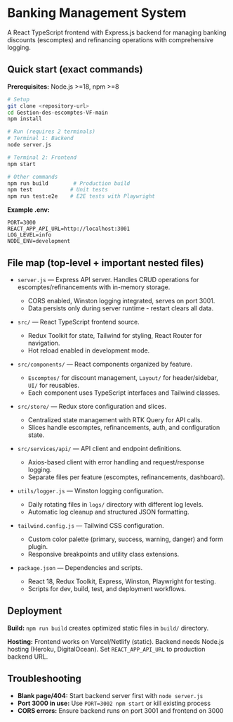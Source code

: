 # Banking Management System

A React TypeScript frontend with Express.js backend for managing banking discounts (escomptes) and refinancing operations with comprehensive logging.

## Quick start (exact commands)

**Prerequisites:** Node.js >=18, npm >=8

```bash
# Setup
git clone <repository-url>
cd Gestion-des-escomptes-VF-main
npm install

# Run (requires 2 terminals)
# Terminal 1: Backend
node server.js

# Terminal 2: Frontend
npm start

# Other commands
npm run build        # Production build
npm test            # Unit tests
npm run test:e2e    # E2E tests with Playwright
```

**Example .env:**
```env
PORT=3000
REACT_APP_API_URL=http://localhost:3001
LOG_LEVEL=info
NODE_ENV=development
```

## File map (top-level + important nested files)

- `server.js` — Express API server. Handles CRUD operations for escomptes/refinancements with in-memory storage.
  - CORS enabled, Winston logging integrated, serves on port 3001.
  - Data persists only during server runtime - restart clears all data.

- `src/` — React TypeScript frontend source.
  - Redux Toolkit for state, Tailwind for styling, React Router for navigation.
  - Hot reload enabled in development mode.

- `src/components/` — React components organized by feature.
  - `Escomptes/` for discount management, `Layout/` for header/sidebar, `UI/` for reusables.
  - Each component uses TypeScript interfaces and Tailwind classes.

- `src/store/` — Redux store configuration and slices.
  - Centralized state management with RTK Query for API calls.
  - Slices handle escomptes, refinancements, auth, and configuration state.

- `src/services/api/` — API client and endpoint definitions.
  - Axios-based client with error handling and request/response logging.
  - Separate files per feature (escomptes, refinancements, dashboard).

- `utils/logger.js` — Winston logging configuration.
  - Daily rotating files in `logs/` directory with different log levels.
  - Automatic log cleanup and structured JSON formatting.

- `tailwind.config.js` — Tailwind CSS configuration.
  - Custom color palette (primary, success, warning, danger) and form plugin.
  - Responsive breakpoints and utility class extensions.

- `package.json` — Dependencies and scripts.
  - React 18, Redux Toolkit, Express, Winston, Playwright for testing.
  - Scripts for dev, build, test, and deployment workflows.

## Deployment

**Build:** `npm run build` creates optimized static files in `build/` directory.

**Hosting:** Frontend works on Vercel/Netlify (static). Backend needs Node.js hosting (Heroku, DigitalOcean). Set `REACT_APP_API_URL` to production backend URL.

## Troubleshooting

- **Blank page/404:** Start backend server first with `node server.js`
- **Port 3000 in use:** Use `PORT=3002 npm start` or kill existing process
- **CORS errors:** Ensure backend runs on port 3001 and frontend on 3000

